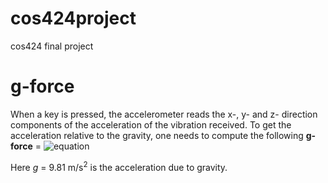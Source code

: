 cos424project
=============

cos424 final project

g-force
=======
When a key is pressed, the accelerometer reads the x-, y- and z- direction
components of the acceleration of the vibration received. To get the
acceleration relative to the gravity, one needs to compute the following
**g-force** = ![equation](http://bit.ly/1n1IGrB)

Here *g* = 9.81 m/s<sup>2</sup> is the acceleration due to gravity.
